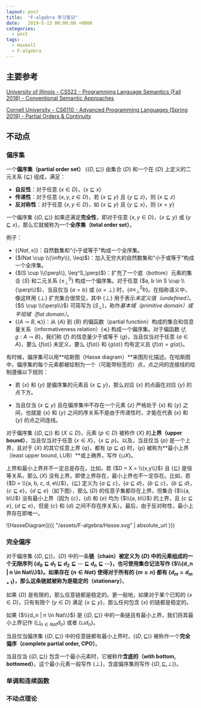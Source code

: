 ```yaml
---
layout: post
title:  "F-algebra 学习笔记"
date:   2019-5-13 00:00:00 +0000
categories:
  - post
tags:
  - Haskell
  - F-algebra
---
```


## 主要参考

[University of Illinois - CS522 - Programming Language Semantics (Fall 2018) - Conventional Semantic Approaches](http://fsl.cs.illinois.edu/images/c/ca/CS522-Fall-2018-basic-semantics.pdf)

[Cornell University - CS6110 - Advanced Programming Languages (Spring 2019) - Partial Orders & Continuity](http://www.cs.cornell.edu/courses/cs6110/2019sp/lectures/lec19.pdf)

## 不动点

### 偏序集

一个**偏序集（partial order set）** {$(D, \sqsubseteq)$} 由集合 {$D$} 和一个在 {$D$} 上定义的二元关系 {$\sqsubseteq$} 组成，满足：

* **自反性**：对于任意 {$x \in D$}，{$x \sqsubseteq x$}
* **传递性**：对于任意 {$x, y , z \in D$}，若 {$x \sqsubseteq y$} 且 {$y \sqsubseteq z$}，则 {$x \sqsubseteq z$}
* **反对称性**：对于任意 {$x, y \in D$}，如 {$x \sqsubseteq y$} 且 {$y \sqsubseteq x$}，则 {$x = y$}

一个偏序集 {$(D, \sqsubseteq)$} 如果还满足**完全性**，即对于任意 {$x, y \in D$}，{$x \sqsubseteq y$} 或 {$y \sqsubseteq x$}，那么它就被称为一个**全序集（total order set）**。

例子：

* {$(Nat, \leq)$}：自然数集和“小于或等于”构成一个全序集。
* {$(Nat \cup \\{\infty\\}, \leq)$}：加入无穷大的自然数集和“小于或等于”构成一个全序集。
* {$(S \cup \\{\perp\\}, \leq^S_\perp)$}：扩充了一个底（bottom）元素的集合 {$S$} 和二元关系 {$\leq^S_\perp$} 构成一个偏序集。对于任意 {$a, b \in S \cup \\{\perp\\}$}，当且仅当 {$a = b$} 或 {$a = \perp$} 时，{$a \leq^S_\perp b$}。在指称语义中，像这样用 {$\perp$} 扩充集合很常见，其中 {$\perp$} 用于表示*未定义值（undefined）*。{$S \cup \\{\perp\\}$} 可简写为 {$S_\perp$}，称作*基本域（primitive domain）*或*平坦域（flat domain）*。
* {$(A \rightharpoondown B, \preceq)$}：从 {$A$} 到 {$B$} 的偏函数（partial function）构成的集合和信息量关系（informativeness relation）{$\preceq$} 构成一个偏序集。对于偏函数 {$f, g : A \rightharpoondown B$}，我们称 {$f$} 的信息量少于或等于 {$g$}，当且仅当对于任意 {$a \in A$}，要么 {$f(a)$} 未定义，要么 {$f(a)$} 和 {$g(a)$} 均有定义且 {$f(a) = g(a)$}。

有时候，偏序集可以用**哈斯图（Hasse diagram）**来图形化描述。在哈斯图中，偏序集的每个元素都被绘制为一个（可能带标签的）点，点之间的连接线的绘制遵循以下规则：

* 若 {$x$} 和 {$y$} 是偏序集的元素且 {$x \sqsubseteq y$}，那么对应 {$x$} 的点画在对应 {$y$} 的点下方。

* 当且仅当 {$x \sqsubseteq y$} 且在偏序集中不存在一个元素 {$z$} 严格处于 {$x$} 和 {$y$} 之间，也就是 {$x$} 和 {$y$} 之间的序关系不是由于传递性时，才能在代表 {$x$} 和 {$y$} 的点之间连线。

对于偏序集 {$(D, \sqsubseteq)$} 和 {$X \subseteq D$}，元素 {$p \in D$} 被称作 {$X$} 的**上界（upper bound）**，当且仅当对于任意 {$x \in X$}，{$x \sqsubseteq p$}。以及，当且仅当 {$p$} 是一个上界，且对于 {$X$} 的其它任意上界 {$q$}，都有 {$p \sqsubseteq q$} 时，{$p$} 被称为**最小上界（least upper bound, LUB）**或上确界，写作 {$\sqcup X$}。

上界和最小上界并不一定总是存在。比如，若 {$D = X = \\{x,y\\}$} 且 {$\sqsubseteq$} 是恒等关系，那么 {$X$} 没有上界。即使上界存在，最小上界也不一定存在。比如，若 {$D = \\{a, b, c, d, e\\}$}，{$\sqsubseteq$} 定义为 {$a \sqsubseteq c$}，{$a \sqsubseteq d$}，{$b \sqsubseteq c$}，{$b \sqsubseteq d$}，{$c \sqsubseteq e$}，{$d \sqsubseteq e$}（如下图），那么 {$D$} 的任意子集都存在上界，但集合 {$\\{a, b\\}$} 没有最小上界（因为 {$c$}，{$d$} 和 {$e$} 均为 {$\\{a, b\\}$} 的上界，且 {$c \sqsubseteq e$}, {$d \sqsubseteq e$}，但是 {$c$} 和 {$d$} 之间不存在序关系）。最后，由于反对称性，最小上界存在即唯一。

![HasseDiagram]({{ "/assets/F-algebra/Hasse.svg" | absolute_url }})

### 完全偏序

对于偏序集 {$(D, \sqsubseteq)$}，{$D$} 中的一条**链（chain）**被定义为 {$D$} 中的元素组成的一个无限序列 {$d_0 \sqsubseteq d_1 \sqsubseteq d_2 \sqsubseteq \dotsb \sqsubseteq d_n \sqsubseteq \dotsb$}，也可使用集合记法写作 {$\\{d_n | n \in Nat\\}$}。如果存在 {$n \in Nat$} 使得对于所有的 {$m \geq n$} 都有 {$d_m = d_{m+1}$}，那么这条链就被称为是**稳定的（stationary）**。

如果 {$D$} 是有限的，那么任意链都是稳定的。更一般地，如果对于某个已知的 {$x \in D$}，只有有限个 {$y \in D$} 满足 {$x \sqsubseteq y$}，那么任何包含 {$x$} 的链都是稳定的。

如果 {$\\{d_n | n \in Nat\\}$} 是 {$(D, \sqsubseteq)$} 中的一条链且有最小上界，我们将其最小上界记作 {$\bigsqcup_{n \in Nat} d_n$} 或者 {$\sqcup d_n$}。

当且仅当偏序集 {$(D, \sqsubseteq)$} 中的任意链都有最小上界时，{$(D, \sqsubseteq)$} 被称作一个**完全偏序（complete partial order, CPO）**。

当且仅当 {$(D, \sqsubseteq)$} 包含一个最小元素时，它被称作**含底的（with bottom, bottomed）**。这个最小元素一般写作 {$\perp$}，含底偏序集则写作 {$(D, \sqsubseteq, \perp)$}。

### 单调和连续函数

### 不动点理论